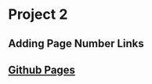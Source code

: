 # Project 2
## Adding Page Number Links

## [Github Pages](https://leozitor-csis3380.github.io/project-2/index.html)
